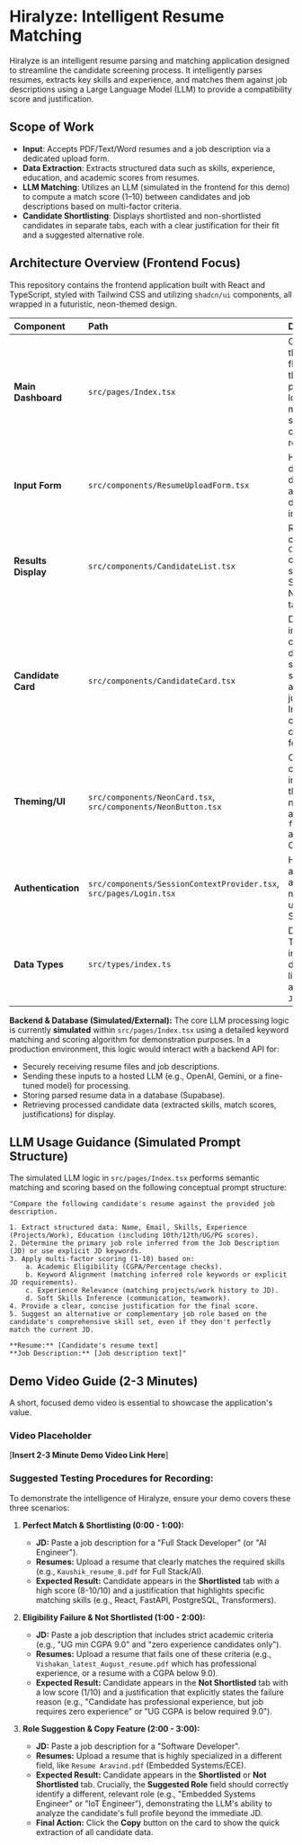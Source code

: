 # Hiralyze: Intelligent Resume Matching

Hiralyze is an intelligent resume parsing and matching application designed to streamline the candidate screening process. It intelligently parses resumes, extracts key skills and experience, and matches them against job descriptions using a Large Language Model (LLM) to provide a compatibility score and justification.

## Scope of Work

*   **Input**: Accepts PDF/Text/Word resumes and a job description via a dedicated upload form.
*   **Data Extraction**: Extracts structured data such as skills, experience, education, and academic scores from resumes.
*   **LLM Matching**: Utilizes an LLM (simulated in the frontend for this demo) to compute a match score (1–10) between candidates and job descriptions based on multi-factor criteria.
*   **Candidate Shortlisting**: Displays shortlisted and non-shortlisted candidates in separate tabs, each with a clear justification for their fit and a suggested alternative role.

## Architecture Overview (Frontend Focus)

This repository contains the frontend application built with React and TypeScript, styled with Tailwind CSS and utilizing `shadcn/ui` components, all wrapped in a futuristic, neon-themed design.

| Component | Path | Description |
| :--- | :--- | :--- |
| **Main Dashboard** | `src/pages/Index.tsx` | Orchestrates the application flow, handles the mock processing logic, and manages the state for candidate results. |
| **Input Form** | `src/components/ResumeUploadForm.tsx` | Handles file drag-and-drop/selection and job description input. |
| **Results Display** | `src/components/CandidateList.tsx` | Renders the collection of `CandidateCard` components, separated into Shortlisted and Not Shortlisted tabs. |
| **Candidate Card** | `src/components/CandidateCard.tsx` | Displays individual candidate details, match score, suggested role, and justification. Includes a copy-to-clipboard feature. |
| **Theming/UI** | `src/components/NeonCard.tsx`, `src/components/NeonButton.tsx` | Custom components implementing the neon/futuristic aesthetic using `framer-motion` and Tailwind CSS. |
| **Authentication** | `src/components/SessionContextProvider.tsx`, `src/pages/Login.tsx` | Handles user authentication and session management using Supabase. |
| **Data Types** | `src/types/index.ts` | Defines TypeScript interfaces for data structures like `Candidate` and `JobDescription`. |

**Backend & Database (Simulated/External):**
The core LLM processing logic is currently **simulated** within `src/pages/Index.tsx` using a detailed keyword matching and scoring algorithm for demonstration purposes. In a production environment, this logic would interact with a backend API for:
*   Securely receiving resume files and job descriptions.
*   Sending these inputs to a hosted LLM (e.g., OpenAI, Gemini, or a fine-tuned model) for processing.
*   Storing parsed resume data in a database (Supabase).
*   Retrieving processed candidate data (extracted skills, match scores, justifications) for display.

## LLM Usage Guidance (Simulated Prompt Structure)

The simulated LLM logic in `src/pages/Index.tsx` performs semantic matching and scoring based on the following conceptual prompt structure:

```
"Compare the following candidate's resume against the provided job description.

1. Extract structured data: Name, Email, Skills, Experience (Projects/Work), Education (including 10th/12th/UG/PG scores).
2. Determine the primary job role inferred from the Job Description (JD) or use explicit JD keywords.
3. Apply multi-factor scoring (1-10) based on:
    a. Academic Eligibility (CGPA/Percentage checks).
    b. Keyword Alignment (matching inferred role keywords or explicit JD requirements).
    c. Experience Relevance (matching projects/work history to JD).
    d. Soft Skills Inference (communication, teamwork).
4. Provide a clear, concise justification for the final score.
5. Suggest an alternative or complementary job role based on the candidate's comprehensive skill set, even if they don't perfectly match the current JD.

**Resume:** [Candidate's resume text]
**Job Description:** [Job description text]"
```

## Demo Video Guide (2-3 Minutes)

A short, focused demo video is essential to showcase the application's value.

### Video Placeholder

[**Insert 2-3 Minute Demo Video Link Here**]

### Suggested Testing Procedures for Recording:

To demonstrate the intelligence of Hiralyze, ensure your demo covers these three scenarios:

1.  **Perfect Match & Shortlisting (0:00 - 1:00):**
    *   **JD:** Paste a job description for a "Full Stack Developer" (or "AI Engineer").
    *   **Resumes:** Upload a resume that clearly matches the required skills (e.g., `Kaushik_resume_8.pdf` for Full Stack/AI).
    *   **Expected Result:** Candidate appears in the **Shortlisted** tab with a high score (8-10/10) and a justification that highlights specific matching skills (e.g., React, FastAPI, PostgreSQL, Transformers).

2.  **Eligibility Failure & Not Shortlisted (1:00 - 2:00):**
    *   **JD:** Paste a job description that includes strict academic criteria (e.g., "UG min CGPA 9.0" and "zero experience candidates only").
    *   **Resumes:** Upload a resume that fails one of these criteria (e.g., `Vishakan_latest_August_resume.pdf` which has professional experience, or a resume with a CGPA below 9.0).
    *   **Expected Result:** Candidate appears in the **Not Shortlisted** tab with a low score (1/10) and a justification that explicitly states the failure reason (e.g., "Candidate has professional experience, but job requires zero experience" or "UG CGPA is below required 9.0").

3.  **Role Suggestion & Copy Feature (2:00 - 3:00):**
    *   **JD:** Paste a job description for a "Software Developer".
    *   **Resumes:** Upload a resume that is highly specialized in a different field, like `Resume Aravind.pdf` (Embedded Systems/ECE).
    *   **Expected Result:** Candidate appears in the **Shortlisted** or **Not Shortlisted** tab. Crucially, the **Suggested Role** field should correctly identify a different, relevant role (e.g., "Embedded Systems Engineer" or "IoT Engineer"), demonstrating the LLM's ability to analyze the candidate's full profile beyond the immediate JD.
    *   **Final Action:** Click the **Copy** button on the card to show the quick extraction of all candidate data.
